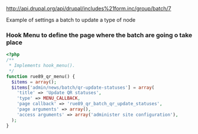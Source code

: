 http://api.drupal.org/api/drupal/includes%21form.inc/group/batch/7

Example of settings a batch to update a type of node 

### Hook Menu to define the page where the batch are going o take place
``` php
<?php 
/**
 * Implements hook_menu().
 */
function rue89_qr_menu() {
  $items = array();
  $items['admin/news/batch/qr-update-statuses'] = array(
    'title' => 'Update QR statuses',
    'type' => MENU_CALLBACK,
    'page callback' => 'rue89_qr_batch_qr_update_statuses',
    'page arguments' => array(),
    'access arguments' => array('administer site configuration'),
  );
}
```
